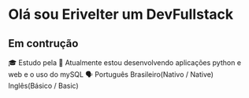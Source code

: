 # Olá sou Erivelter um DevFullstack

## Em contrução
🎓 Estudo pela 
🌱 Atualmente estou desenvolvendo aplicações python e web e o uso do mySQL
🗣️ Português Brasileiro(Nativo / Native)        Inglês(Básico / Basic)

<!---
Erivelter/Erivelter is a ✨ special ✨ repository because its `README.md` (this file) appears on your GitHub profile.
You can click the Preview link to take a look at your changes.
--->
